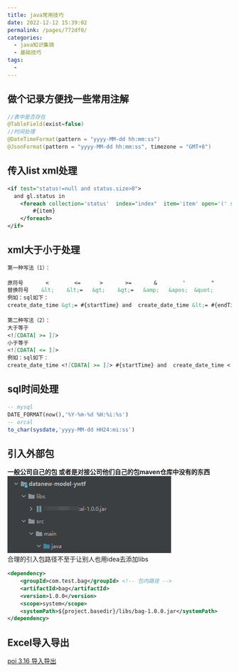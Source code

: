 ```yaml
---
title: java常用技巧
date: 2022-12-12 15:39:02
permalink: /pages/772df0/
categories:
  - java知识集锦
  - 基础技巧
tags:
  - 
---
```


## 做个记录方便找一些常用注解
```java
//表中是否存在
@TableField(exist=false)
//时间处理
@DateTimeFormat(pattern = "yyyy-MM-dd hh:mm:ss")
@JsonFormat(pattern = "yyyy-MM-dd hh:mm:ss", timezone = "GMT+8")
```
## 传入list xml处理
```xml
<if test="status!=null and status.size>0">
  and gl.status in
    <foreach collection='status'  index="index"  item='item' open='(' separator=',' close=')'>
        #{item}
    </foreach>
</if>
```
## xml大于小于处理
```md
第一种写法（1）：

原符号       <        <=      >       >=       &        '        "
替换符号    &lt;    &lt;=   &gt;    &gt;=   &amp;   &apos;  &quot;
例如：sql如下：
create_date_time &gt;= #{startTime} and  create_date_time &lt;= #{endTime}

第二种写法（2）：
大于等于
<![CDATA[ >= ]]>
小于等于
<![CDATA[ <= ]]>
例如：sql如下：
create_date_time <![CDATA[ >= ]]> #{startTime} and  create_date_time <![CDATA[ <= ]]> #{endTime}
```
## sql时间处理
```sql
-- mysql
DATE_FORMAT(now(),'%Y-%m-%d %H:%i:%s')
-- orcal
to_char(sysdate,'yyyy-MM-dd HH24:mi:ss')
```
## 引入外部包
**一般公司自己的包 或者是对接公司他们自己的包maven仓库中没有的东西**\
![img](../../.vuepress/public/img/blog/Snipaste_2022-12-13_16-09-16.png)\
合理的引入包路径不至于让别人也用idea去添加libs
```xml
<dependency>
    <groupId>com.test.bag</groupId> <!-- 包内路径 -->
    <artifactId>bag</artifactId>
    <version>1.0.0</version>
    <scope>system</scope>
    <systemPath>${project.basedir}/libs/bag-1.0.0.jar</systemPath>
</dependency>
```
## Excel导入导出
[poi 3.16 导入导出](https://blog.csdn.net/sunnyzyq/article/details/121994504)
